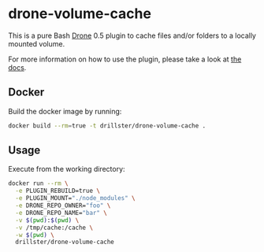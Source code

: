 # drone-volume-cache
This is a pure Bash [Drone](https://github.com/drone/drone) 0.5 plugin to cache files and/or folders to a locally mounted volume.

For more information on how to use the plugin, please take a look at [the docs](https://github.com/Drillster/drone-volume-cache/blob/master/DOCS.md).

## Docker
Build the docker image by running:

```bash
docker build --rm=true -t drillster/drone-volume-cache .
```

## Usage
Execute from the working directory:

```bash
docker run --rm \
  -e PLUGIN_REBUILD=true \
  -e PLUGIN_MOUNT="./node_modules" \
  -e DRONE_REPO_OWNER="foo" \
  -e DRONE_REPO_NAME="bar" \
  -v $(pwd):$(pwd) \
  -v /tmp/cache:/cache \
  -w $(pwd) \
  drillster/drone-volume-cache
```
